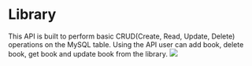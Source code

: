 # Library
This API is built to perform basic CRUD(Create, Read, Update, Delete) operations on the MySQL table. Using the API  user can add book, delete book, get book and update book from the library.
<img src="https://i.imgur.com/7GJICYy.png"/>
